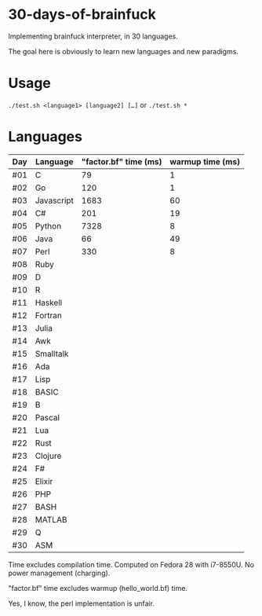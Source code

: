 # 30-days-of-brainfuck
Implementing brainfuck interpreter, in 30 languages.

The goal here is obviously to learn new languages and new paradigms.

# Usage
`./test.sh <language1> [language2] […]` or `./test.sh *`

# Languages
| Day | Language   | "factor.bf" time (ms) | warmup time (ms) |
|-----|------------|-----------------------|-------------------
| #01 | C          | 79                    | 1                |
| #02 | Go         | 120                   | 1                |
| #03 | Javascript | 1683                  | 60               |
| #04 | C#         | 201                   | 19               |
| #05 | Python     | 7328                  | 8                |
| #06 | Java       | 66                    | 49               |
| #07 | Perl       | 330                   | 8                |
| #08 | Ruby       | | |
| #09 | D          | | |
| #10 | R          | | |
| #11 | Haskell    | | |
| #12 | Fortran    | | |
| #13 | Julia      | | |
| #14 | Awk        | | |
| #15 | Smalltalk  | | |
| #16 | Ada        | | |
| #17 | Lisp       | | |
| #18 | BASIC      | | |
| #19 | B          | | |
| #20 | Pascal     | | |
| #21 | Lua        | | |
| #22 | Rust       | | |
| #23 | Clojure    | | |
| #24 | F#         | | |
| #25 | Elixir     | | |
| #26 | PHP        | | |
| #27 | BASH       | | |
| #28 | MATLAB     | | |
| #29 | Q          | | |
| #30 | ASM        | | |

Time excludes compilation time.
Computed on Fedora 28 with i7-8550U.
No power management (charging).

"factor.bf" time excludes warmup (hello_world.bf) time.

Yes, I know, the perl implementation is unfair.
